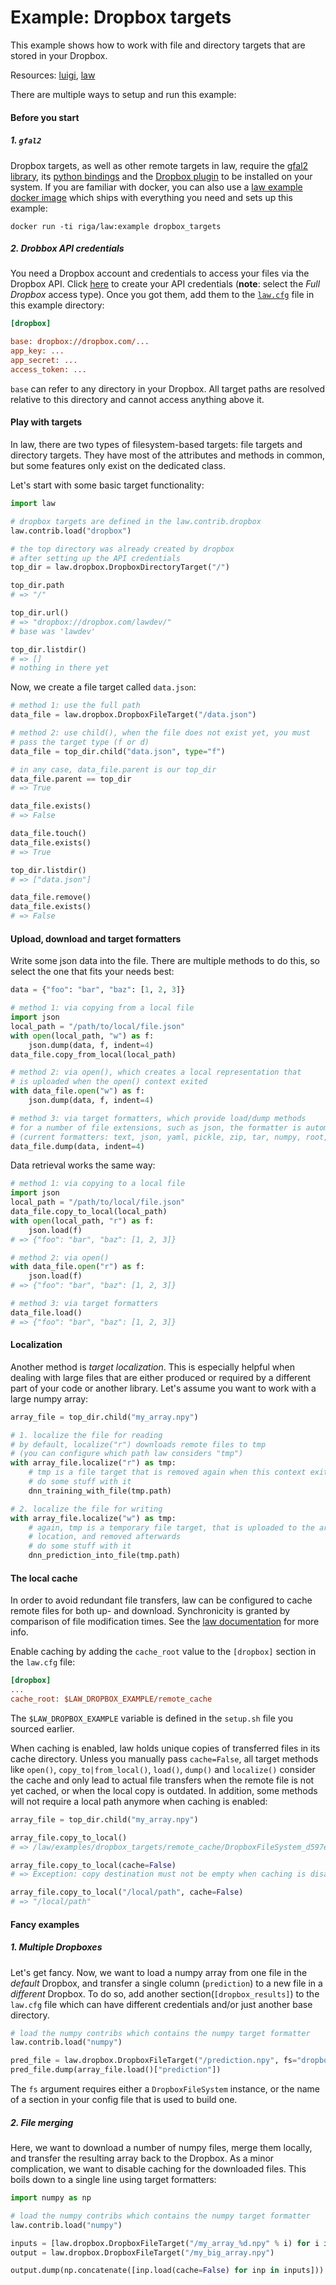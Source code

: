 # Example: Dropbox targets

This example shows how to work with file and directory targets that are stored in your Dropbox.

Resources: [luigi](http://luigi.readthedocs.io/en/stable), [law](http://law.readthedocs.io/en/latest)

There are multiple ways to setup and run this example:

#### Before you start

##### 1. `gfal2`

Dropbox targets, as well as other remote targets in law, require the [gfal2 library](https://gitlab.cern.ch/dmc/gfal2), its [python bindings](https://gitlab.cern.ch/dmc/gfal2-bindings) and the [Dropbox plugin](https://github.com/cern-it-sdc-id/gfal2-dropbox) to be installed on your system. If you are familiar with docker, you can also use a [law example docker image](https://hub.docker.com/r/riga/law/tags) which ships with everything you need and sets up this example:

```shell
docker run -ti riga/law:example dropbox_targets
```

##### 2. Drobbox API credentials

You need a Dropbox account and credentials to access your files via the Dropbox API. Click [here](https://www.dropbox.com/developers/apps) to create your API credentials (**note**: select the *Full Dropbox* access type). Once you got them, add them to the [`law.cfg`](https://github.com/riga/law/blob/master/examples/dropbox_targets/law.cfg) file in this example directory:

```ini
[dropbox]

base: dropbox://dropbox.com/...
app_key: ...
app_secret: ...
access_token: ...
```

`base` can refer to any directory in your Dropbox. All target paths are resolved relative to this directory and cannot access anything above it.

#### Play with targets

In law, there are two types of filesystem-based targets: file targets and directory targets. They have most of the attributes and methods in common, but some features only exist on the dedicated class.

Let's start with some basic target functionality:

```python
import law

# dropbox targets are defined in the law.contrib.dropbox
law.contrib.load("dropbox")

# the top directory was already created by dropbox
# after setting up the API credentials
top_dir = law.dropbox.DropboxDirectoryTarget("/")

top_dir.path
# => "/"

top_dir.url()
# => "dropbox://dropbox.com/lawdev/"
# base was 'lawdev'

top_dir.listdir()
# => []
# nothing in there yet
```

Now, we create a file target called `data.json`:

```python
# method 1: use the full path
data_file = law.dropbox.DropboxFileTarget("/data.json")

# method 2: use child(), when the file does not exist yet, you must
# pass the target type (f or d)
data_file = top_dir.child("data.json", type="f")

# in any case, data_file.parent is our top_dir
data_file.parent == top_dir
# => True

data_file.exists()
# => False

data_file.touch()
data_file.exists()
# => True

top_dir.listdir()
# => ["data.json"]

data_file.remove()
data_file.exists()
# => False
```

#### Upload, download and target formatters

Write some json data into the file. There are multiple methods to do this, so select the one that fits your needs best:

```python
data = {"foo": "bar", "baz": [1, 2, 3]}

# method 1: via copying from a local file
import json
local_path = "/path/to/local/file.json"
with open(local_path, "w") as f:
    json.dump(data, f, indent=4)
data_file.copy_from_local(local_path)

# method 2: via open(), which creates a local representation that
# is uploaded when the open() context exited
with data_file.open("w") as f:
    json.dump(data, f, indent=4)

# method 3: via target formatters, which provide load/dump methods
# for a number of file extensions, such as json, the formatter is automatically selected
# (current formatters: text, json, yaml, pickle, zip, tar, numpy, root, uproot, root_numpy, keras, tf_const_graph)
data_file.dump(data, indent=4)
```

Data retrieval works the same way:

```python
# method 1: via copying to a local file
import json
local_path = "/path/to/local/file.json"
data_file.copy_to_local(local_path)
with open(local_path, "r") as f:
    json.load(f)
# => {"foo": "bar", "baz": [1, 2, 3]}

# method 2: via open()
with data_file.open("r") as f:
    json.load(f)
# => {"foo": "bar", "baz": [1, 2, 3]}

# method 3: via target formatters
data_file.load()
# => {"foo": "bar", "baz": [1, 2, 3]}
```

#### Localization

Another method is *target localization*. This is especially helpful when dealing with large files that are either produced or required by a different part of your code or another library. Let's assume you want to work with a large numpy array:

```python
array_file = top_dir.child("my_array.npy")

# 1. localize the file for reading
# by default, localize("r") downloads remote files to tmp
# (you can configure which path law considers "tmp")
with array_file.localize("r") as tmp:
    # tmp is a file target that is removed again when this context exited
    # do some stuff with it
    dnn_training_with_file(tmp.path)

# 2. localize the file for writing
with array_file.localize("w") as tmp:
    # again, tmp is a temporary file target, that is uploaded to the array_file
    # location, and removed afterwards
    # do some stuff with it
    dnn_prediction_into_file(tmp.path)
```

#### The local cache

In order to avoid redundant file transfers, law can be configured to cache remote files for both up- and download. Synchronicity is granted by comparison of file modification times. See the [law documentation](http://law.readthedocs.io/en/latest) for more info.

Enable caching by adding the `cache_root` value to the `[dropbox]` section in the `law.cfg` file:

```ini
[dropbox]
...
cache_root: $LAW_DROPBOX_EXAMPLE/remote_cache
```

The `$LAW_DROPBOX_EXAMPLE` variable is defined in the `setup.sh` file you sourced earlier.

When caching is enabled, law holds unique copies of transferred files in its cache directory. Unless you manually pass `cache=False`, all target methods like `open()`, `copy_to|from_local()`, `load()`, `dump()` and `localize()` consider the cache and only lead to actual file transfers when the remote file is not yet cached, or when the local copy is outdated. In addition, some methods will not require a local path anymore when caching is enabled:

```python
array_file = top_dir.child("my_array.npy")

array_file.copy_to_local()
# => /law/examples/dropbox_targets/remote_cache/DropboxFileSystem_d597e40395/7507285388_data.json

array_file.copy_to_local(cache=False)
# => Exception: copy destination must not be empty when caching is disabled

array_file.copy_to_local("/local/path", cache=False)
# => "/local/path"
```

#### Fancy examples

##### 1. Multiple Dropboxes

Let's get fancy. Now, we want to load a numpy array from one file in the *default* Dropbox, and transfer a single column (`prediction`) to a new file in a *different* Dropbox. To do so, add another section(`[dropbox_results]`) to the `law.cfg` file which can have different credentials and/or just another base directory.

```python
# load the numpy contribs which contains the numpy target formatter
law.contrib.load("numpy")

pred_file = law.dropbox.DropboxFileTarget("/prediction.npy", fs="dropbox_results")
pred_file.dump(array_file.load()["prediction"])
```

The `fs` argument requires either a `DropboxFileSystem` instance, or the name of a section in your config file that is used to build one.

##### 2. File merging

Here, we want to download a number of numpy files, merge them locally, and transfer the resulting array back to the Dropbox. As a minor complication, we want to disable caching for the downloaded files. This boils down to a single line using target formatters:

```python
import numpy as np

# load the numpy contribs which contains the numpy target formatter
law.contrib.load("numpy")

inputs = [law.dropbox.DropboxFileTarget("/my_array_%d.npy" % i) for i in range(10)]
output = law.dropbox.DropboxFileTarget("/my_big_array.npy")

output.dump(np.concatenate([inp.load(cache=False) for inp in inputs]))
```
